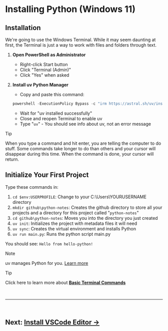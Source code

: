# Installing Python (Windows 11)

## Installation

We're going to use the Windows Terminal. While it may seem daunting at first, the Terminal is just a way to work with files and folders through text.

1. **Open PowerShell as Administrator**
   - Right-click Start button
   - Click "Terminal (Admin)" 
   - Click "Yes" when asked

2. **Install uv Python Manager**
   - Copy and paste this command:<br>

   ```powershell
   powershell -ExecutionPolicy Bypass -c "irm https://astral.sh/uv/install.ps1 | iex"
   ```
   - Wait for "uv installed successfully"
   - Close and reopen Terminal to enable uv
   - Type "```uv```" - You should see info about uv, not an error message

> [!TIP]
> When you type a command and hit enter, you are telling the computer to do stuff. Some commands take longer to do than others and your cursor will disappear during this time. When the command is done, your cursor will return.

## Initialize Your First Project

Type these commands in:
1. ```cd $env:USERPROFILE```: Change to your C:\Users\YOURUSERNAME directory
2. ```mkdir github\python-notes```: Creates the github directory to store all your projects and a directory for this project called "```python-notes```"
3. ```cd github\python-notes```: Moves you into the directory you just created
4. ```uv init```: Initializes the project with metadata files it will need
5. ```uv sync```: Creates the virtual environment and installs Python
6. ```uv run main.py```: Runs the python script main.py

You should see: `Hello from hello-python!`

> [!NOTE]
> uv manages Python for you. [Learn more](about-uv.md)

> [!TIP]
> Click here to learn more about **[Basic Terminal Commands](basic-terminal-commands.md)** 

<br>

---

<br>

## **Next: [Install VSCode Editor →](editors.md)**

